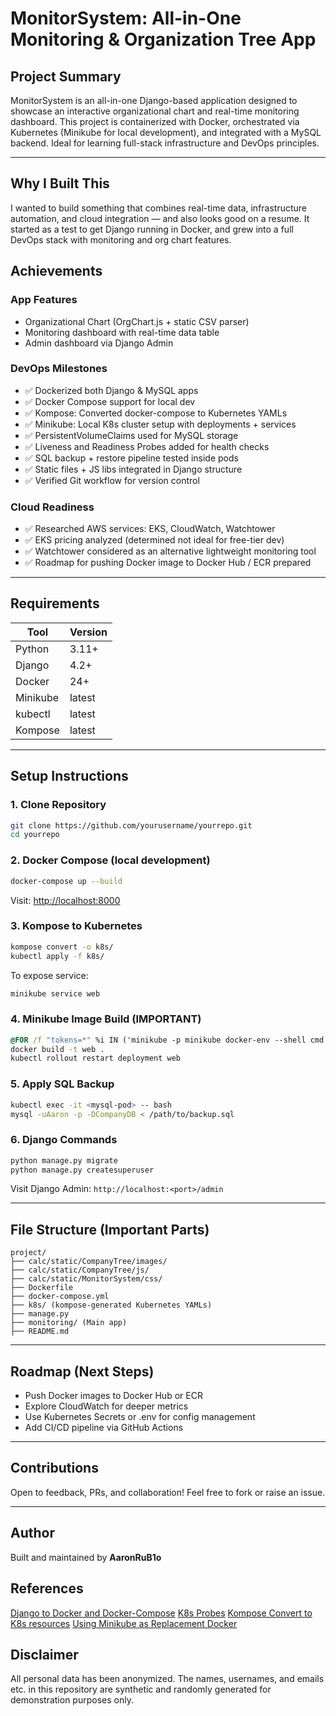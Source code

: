 # MonitorSystem: All-in-One Monitoring & Organization Tree App

## Project Summary

MonitorSystem is an all-in-one Django-based application designed to showcase an interactive organizational chart and real-time monitoring dashboard. This project is containerized with Docker, orchestrated via Kubernetes (Minikube for local development), and integrated with a MySQL backend. Ideal for learning full-stack infrastructure and DevOps principles.

---

## Why I Built This

I wanted to build something that combines real-time data, infrastructure automation, and cloud integration — and also looks good on a resume. It started as a test to get Django running in Docker, and grew into a full DevOps stack with monitoring and org chart features.

## Achievements

### App Features

- Organizational Chart (OrgChart.js + static CSV parser)
- Monitoring dashboard with real-time data table
- Admin dashboard via Django Admin

### DevOps Milestones

- ✅ Dockerized both Django & MySQL apps
- ✅ Docker Compose support for local dev
- ✅ Kompose: Converted docker-compose to Kubernetes YAMLs
- ✅ Minikube: Local K8s cluster setup with deployments + services
- ✅ PersistentVolumeClaims used for MySQL storage
- ✅ Liveness and Readiness Probes added for health checks
- ✅ SQL backup + restore pipeline tested inside pods
- ✅ Static files + JS libs integrated in Django structure
- ✅ Verified Git workflow for version control

### Cloud Readiness

- ✅ Researched AWS services: EKS, CloudWatch, Watchtower
- ✅ EKS pricing analyzed (determined not ideal for free-tier dev)
- ✅ Watchtower considered as an alternative lightweight monitoring tool
- ✅ Roadmap for pushing Docker image to Docker Hub / ECR prepared

---

## Requirements

| Tool     | Version |
| -------- | ------- |
| Python   | 3.11+   |
| Django   | 4.2+    |
| Docker   | 24+     |
| Minikube | latest  |
| kubectl  | latest  |
| Kompose  | latest  |

---

## Setup Instructions

### 1. Clone Repository

```bash
git clone https://github.com/yourusername/yourrepo.git
cd yourrepo
```

### 2. Docker Compose (local development)

```bash
docker-compose up --build
```

Visit: [http://localhost:8000](http://localhost:8000)

### 3. Kompose to Kubernetes

```bash
kompose convert -o k8s/
kubectl apply -f k8s/
```

To expose service:

```bash
minikube service web
```

### 4. Minikube Image Build (IMPORTANT)

```cmd
@FOR /f "tokens=*" %i IN ('minikube -p minikube docker-env --shell cmd') DO @%i
docker build -t web .
kubectl rollout restart deployment web
```

### 5. Apply SQL Backup

```bash
kubectl exec -it <mysql-pod> -- bash
mysql -uAaron -p -DCompanyDB < /path/to/backup.sql
```

### 6. Django Commands

```bash
python manage.py migrate
python manage.py createsuperuser
```

Visit Django Admin: `http://localhost:<port>/admin`

---

## File Structure (Important Parts)

```
project/
├── calc/static/CompanyTree/images/
├── calc/static/CompanyTree/js/
├── calc/static/MonitorSystem/css/
├── Dockerfile
├── docker-compose.yml
├── k8s/ (kompose-generated Kubernetes YAMLs)
├── manage.py
├── monitoring/ (Main app)
├── README.md
```

---

## Roadmap (Next Steps)

- Push Docker images to Docker Hub or ECR
- Explore CloudWatch for deeper metrics
- Use Kubernetes Secrets or .env for config management
- Add CI/CD pipeline via GitHub Actions

---

## Contributions

Open to feedback, PRs, and collaboration! Feel free to fork or raise an issue.

---

## Author

Built and maintained by **AaronRuB1o**

## References
[Django to Docker and Docker-Compose](https://medium.com/@dryalcinmehmet/drf-part-6-mastering-django-rest-framework-docker-and-docker-composing-the-project-d2b926fefb84)
[K8s Probes](https://stackoverflow.com/questions/65858309/why-do-i-need-3-different-kind-of-probes-in-kubernetes-startupprobe-readinessp)
[Kompose Convert to K8s resources](https://kubernetes.io/docs/tasks/configure-pod-container/translate-compose-kubernetes/)
[Using Minikube as Replacement Docker](https://minikube.sigs.k8s.io/docs/tutorials/docker_desktop_replacement/#cmd)

## Disclaimer
All personal data has been anonymized. The names, usernames, and emails etc. in this repository are synthetic and randomly generated for demonstration purposes only.